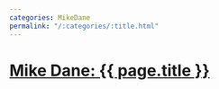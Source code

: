 ```yaml
---
categories: MikeDane
permalink: "/:categories/:title.html"
---
```


# [Mike Dane: {{ page.title }}](https://youtu.be/LfP7Y9Ja6Qc)


